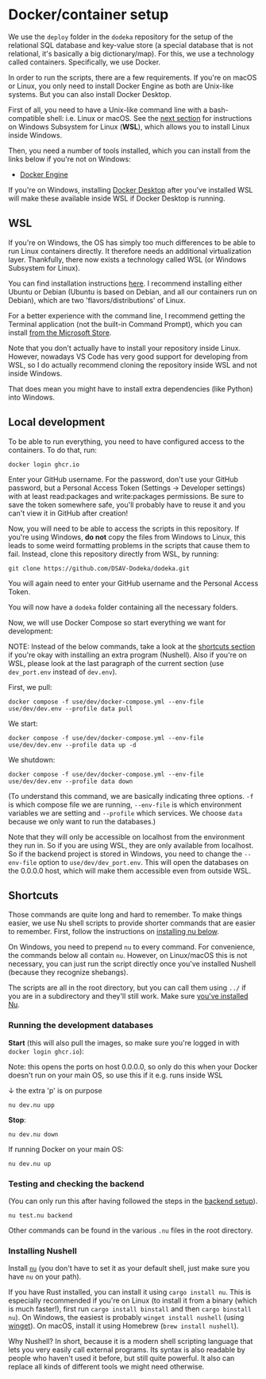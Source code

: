 # Docker/container setup

We use the `deploy` folder in the `dodeka` repository for the setup of the relational SQL database and key-value store (a special database that is not relational, it's basically a big dictionary/map). For this, we use a technology called containers. Specifically, we use Docker.

In order to run the scripts, there are a few requirements. If you're on macOS or Linux, you only need to install Docker Engine as both are Unix-like systems. But you can also install Docker Desktop.

First of all, you need to have a Unix-like command line with a bash-compatible shell: i.e. Linux or macOS. See the [next section](#wsl) for instructions on Windows Subsystem for Linux (**WSL**), which allows you to install Linux inside Windows.

Then, you need a number of tools installed, which you can install from the links below if you're not on Windows:

* [Docker Engine](https://docs.docker.com/engine/install/)

If you're on Windows, installing [Docker Desktop](https://www.docker.com/products/docker-desktop) after you've installed WSL will make these available inside WSL if Docker Desktop is running.

## WSL

If you're on Windows, the OS has simply too much differences to be able to run Linux containers directly. It therefore needs an additional virtualization layer. Thankfully, there now exists a technology called WSL (or Windows Subsystem for Linux). 

You can find installation instructions [here](https://learn.microsoft.com/en-us/windows/wsl/install). I recommend installing either Ubuntu or Debian (Ubuntu is based on Debian, and all our containers run on Debian), which are two 'flavors/distributions' of Linux.

For a better experience with the command line, I recommend getting the Terminal application (not the built-in Command Prompt), which you can install [from the Microsoft Store](https://apps.microsoft.com/detail/9N0DX20HK701?hl=en-US&gl=US). 

Note that you don't actually have to install your repository inside Linux. However, nowadays VS Code has very good support for developing from WSL, so I do actually recommend cloning the repository inside WSL and not inside Windows.

That does mean you might have to install extra dependencies (like Python) into Windows.

## Local development

To be able to run everything, you need to have configured access to the containers. To do that, run:

```shell
docker login ghcr.io
```

Enter your GitHub username. For the password, don't use your GitHub password, but a Personal Access Token (Settings -> Developer settings) with at least read:packages and write:packages permissions. Be sure to save the token somewhere safe, you'll probably have to reuse it and you can't view it in GitHub after creation!

Now, you will need to be able to access the scripts in this repository. If you're using Windows, **do not** copy the files from Windows to Linux, this leads to some weird formatting problems in the scripts that cause them to fail. Instead, clone this repository directly from WSL, by running:

`git clone https://github.com/DSAV-Dodeka/dodeka.git`

You will again need to enter your GitHub username and the Personal Access Token.

You will now have a `dodeka` folder containing all the necessary folders.

Now, we will use Docker Compose so start everything we want for development:

NOTE: Instead of the below commands, take a look at the [shortcuts section](#shortcuts) if you're okay with installing an extra program (Nushell). Also if you're on WSL, please look at the last paragraph of the current section (use `dev_port.env` instead of `dev.env`).

First, we pull:

```shell
docker compose -f use/dev/docker-compose.yml --env-file use/dev/dev.env --profile data pull
```

We start:

```shell
docker compose -f use/dev/docker-compose.yml --env-file use/dev/dev.env --profile data up -d
```

We shutdown:

```shell
docker compose -f use/dev/docker-compose.yml --env-file use/dev/dev.env --profile data down
```

(To understand this command, we are basically indicating three options. `-f` is which compose file we are running, `--env-file` is which environment variables we are setting and `--profile` which services. We choose `data` because we only want to run the databases.)

Note that they will only be accessible on localhost from the environment they run in. So if you are using WSL, they are only available from localhost. So if the backend project is stored in Windows, you need to change the `--env-file` option to `use/dev/dev_port.env`. This will open the databases on the 0.0.0.0 host, which will make them accessible even from outside WSL.

## Shortcuts

Those commands are quite long and hard to remember. To make things easier, we use Nu shell scripts to provide shorter commands that are easier to remember. First, follow the instructions on [installing nu below](#installing-nushell).

On Windows, you need to prepend `nu` to every command. For convenience, the commands below all contain `nu`. However, on Linux/macOS this is not necessary, you can just run the script directly once you've installed Nushell (because they recognize shebangs).

The scripts are all in the root directory, but you can call them using `../` if you are in a subdirectory and they'll still work. Make sure [you've installed Nu](#installing-nushell).

### Running the development databases

**Start** (this will also pull the images, so make sure you're logged in with `docker login ghcr.io`):

Note: this opens the ports on host 0.0.0.0, so only do this when your Docker doesn't run on your main OS, so use this if it e.g. runs inside WSL

↓ the extra 'p' is on purpose

```
nu dev.nu upp
```

**Stop**:

```
nu dev.nu down
```

If running Docker on your main OS:

```
nu dev.nu up
```

### Testing and checking the backend

(You can only run this after having followed the steps in the [backend setup](./backend.md)).

```
nu test.nu backend
```

Other commands can be found in the various `.nu` files in the root directory.

### Installing Nushell

Install [`nu`](https://www.nushell.sh/book/installation.html) (you don't have to set it as your default shell, just make sure you have `nu` on your path).

If you have Rust installed, you can install it using `cargo install nu`. This is especially recommended if you're on Linux (to install it from a binary (which is much faster!), first run `cargo install binstall` and then `cargo binstall nu`). On Windows, the easiest is probably `winget install nushell` (using [winget](https://learn.microsoft.com/en-us/windows/package-manager/winget/)). On macOS, install it using Homebrew (`brew install nushell`).

Why Nushell? In short, because it is a modern shell scripting language that lets you very easily call external programs. Its syntax is also readable by people who haven't used it before, but still quite powerful. It also can replace all kinds of different tools we might need otherwise.

